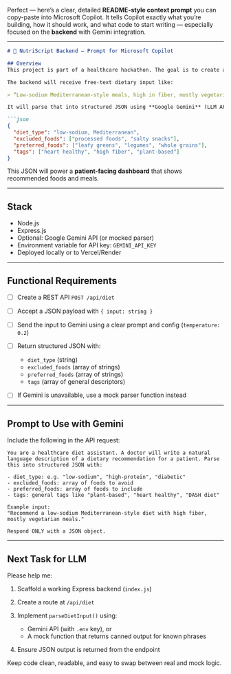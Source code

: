 Perfect — here’s a clear, detailed **README-style context prompt** you can copy-paste into Microsoft Copilot. It tells Copilot exactly what you’re building, how it should work, and what code to start writing — especially focused on the **backend** with Gemini integration.

---

````markdown
# 🥗 NutriScript Backend – Prompt for Microsoft Copilot

## Overview
This project is part of a healthcare hackathon. The goal is to create a backend service that enables **clinicians** to write dietary recommendations in **natural language**, and return structured, actionable dietary information for **patients**.

The backend will receive free-text dietary input like:

> “Low-sodium Mediterranean-style meals, high in fiber, mostly vegetarian.”

It will parse that into structured JSON using **Google Gemini** (LLM API) or a **mock fallback**, and return:

```json
{
  "diet_type": "low-sodium, Mediterranean",
  "excluded_foods": ["processed foods", "salty snacks"],
  "preferred_foods": ["leafy greens", "legumes", "whole grains"],
  "tags": ["heart healthy", "high fiber", "plant-based"]
}
````

This JSON will power a **patient-facing dashboard** that shows recommended foods and meals.

---

## Stack

* Node.js
* Express.js
* Optional: Google Gemini API (or mocked parser)
* Environment variable for API key: `GEMINI_API_KEY`
* Deployed locally or to Vercel/Render

---

## Functional Requirements

* [ ] Create a REST API `POST /api/diet`
* [ ] Accept a JSON payload with `{ input: string }`
* [ ] Send the input to Gemini using a clear prompt and config (`temperature: 0.2`)
* [ ] Return structured JSON with:

  * `diet_type` (string)
  * `excluded_foods` (array of strings)
  * `preferred_foods` (array of strings)
  * `tags` (array of general descriptors)
* [ ] If Gemini is unavailable, use a mock parser function instead

---

## Prompt to Use with Gemini

Include the following in the API request:

```plaintext
You are a healthcare diet assistant. A doctor will write a natural language description of a dietary recommendation for a patient. Parse this into structured JSON with:

- diet_type: e.g. "low-sodium", "high-protein", "diabetic"
- excluded_foods: array of foods to avoid
- preferred_foods: array of foods to include
- tags: general tags like "plant-based", "heart healthy", "DASH diet"

Example input:
"Recommend a low-sodium Mediterranean-style diet with high fiber, mostly vegetarian meals."

Respond ONLY with a JSON object.
```

---

## Next Task for LLM

Please help me:

1. Scaffold a working Express backend (`index.js`)
2. Create a route at `/api/diet`
3. Implement `parseDietInput()` using:

   * Gemini API (with `.env` key), or
   * A mock function that returns canned output for known phrases
4. Ensure JSON output is returned from the endpoint

Keep code clean, readable, and easy to swap between real and mock logic.